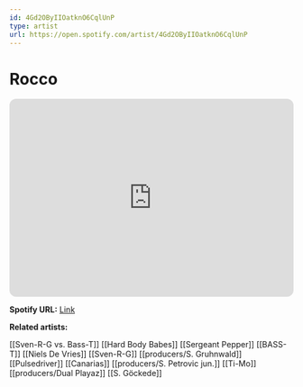 ```yaml
---
id: 4Gd2OByIIOatknO6CqlUnP
type: artist
url: https://open.spotify.com/artist/4Gd2OByIIOatknO6CqlUnP
---
```

# Rocco

<iframe style="border-radius:12px" src="https://open.spotify.com/embed/artist/4Gd2OByIIOatknO6CqlUnP" width="100%" height="352" frameBorder="0" allowfullscreen="" allow="autoplay; clipboard-write; encrypted-media; fullscreen; picture-in-picture" loading="lazy"></iframe>

**Spotify URL:** [Link](https://open.spotify.com/artist/4Gd2OByIIOatknO6CqlUnP)

**Related artists:**

[[Sven-R-G vs. Bass-T]]
[[Hard Body Babes]]
[[Sergeant Pepper]]
[[BASS-T]]
[[Niels De Vries]]
[[Sven-R-G]]
[[producers/S. Gruhnwald]]
[[Pulsedriver]]
[[Canarias]]
[[producers/S. Petrovic jun.]]
[[Ti-Mo]]
[[producers/Dual Playaz]]
[[S. Göckede]]
